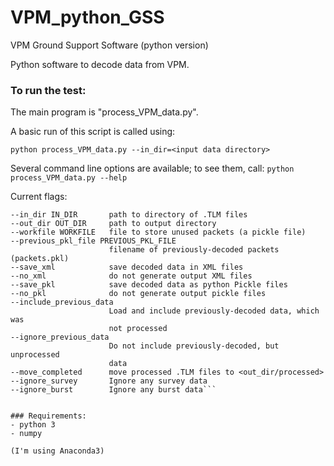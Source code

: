 # VPM_python_GSS
VPM Ground Support Software (python version)

Python software to decode data from VPM.


### To run the test:
  The main program is "process_VPM_data.py".
  
  A basic run of this script is called using:
  
  ```python process_VPM_data.py --in_dir=<input data directory>```
  
  Several command line options are available; to see them, call:
  ```python process_VPM_data.py --help```
  
  Current flags:
  ```
  --in_dir IN_DIR       path to directory of .TLM files
  --out_dir OUT_DIR     path to output directory
  --workfile WORKFILE   file to store unused packets (a pickle file)
  --previous_pkl_file PREVIOUS_PKL_FILE
                        filename of previously-decoded packets (packets.pkl)
  --save_xml            save decoded data in XML files
  --no_xml              do not generate output XML files
  --save_pkl            save decoded data as python Pickle files
  --no_pkl              do not generate output pickle files
  --include_previous_data
                        Load and include previously-decoded data, which was
                        not processed
  --ignore_previous_data
                        Do not include previously-decoded, but unprocessed
                        data
  --move_completed      move processed .TLM files to <out_dir/processed>
  --ignore_survey       Ignore any survey data
  --ignore_burst        Ignore any burst data```
  

### Requirements:
  - python 3
  - numpy
  
  (I'm using Anaconda3)
